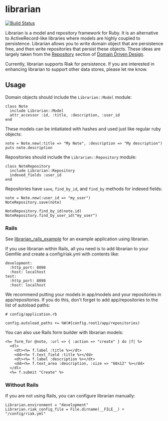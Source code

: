 # librarian

[![Build Status](https://secure.travis-ci.org/pgr0ss/librarian.png)](http://travis-ci.org/pgr0ss/librarian)

Librarian is a model and repository framework for Ruby. It is an alternative to ActiveRecord-like libraries where models are highly coupled to persistence. Librarian allows you to write domain object that are persistence free, and then write repositories that persist these objects. These ideas are largely taken from the [Repository](http://domaindrivendesign.org/node/123) section of [Domain Driven Design](http://www.amazon.com/Domain-Driven-Design-Tackling-Complexity-Software/dp/0321125215).

Currently, librarian supports Riak for persistence. If you are interested in enhancing librarian to support other data stores, please let me know.

## Usage

Domain objects should include the `Librarian::Model` module:

    class Note
      include Librarian::Model
      attr_accessor :id, :title, :description, :user_id
    end

These models can be intiatiated with hashes and used just like regular ruby objects:

    note = Note.new(:title => "My Note", :description => "My description")
    puts note.description

Repositories should include the `Librarian::Repository` module:

    class NoteRepository
      include Librarian::Repository
      indexed_fields :user_id
    end

Repositories have `save`, `find_by_id`, and `find_by` methods for indexed fields:

    note = Note.new(:user_id => "my_user")
    NoteRepository.save(note)

    NoteRepository.find_by_id(note.id)
    NoteRepository.find_by_user_id("my_user")

### Rails

See [librarian_rails_example](../librarian_rails_example) for an example application using librarian.

If you use librarian within Rails, all you need is to add librarian to your Gemfile and create a config/riak.yml with contents like:

    development:
      :http_port: 8098
      :host: localhost
    test:
      :http_port: 8098
      :host: localhost

We recommend putting your models in app/models and your repositories in app/repositories. If you do this, don't forget to add app/repositories to the list of autoload paths:

    # config/application.rb

    config.autoload_paths += %W(#{config.root}/app/repositories)

You can also use Rails form builder with librarian models:

    <%= form_for @note, :url => { :action => "create" } do |f| %>
      <dl>
        <dt><%= f.label :title %></dt>
        <dd><%= f.text_field :title %></dd>
        <dt><%= f.label :description %></dt>
        <dd><%= f.text_area :description, :size => "60x12" %></dd>
      </dl>
      <%= f.submit "Create" %>

### Without Rails

If you are not using Rails, you can configure librarian manually:

    Librarian.environment = "development"
    Librarian.riak_config_file = File.dirname(__FILE__) + "/config/riak.yml"

